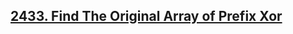 ## [2433. Find The Original Array of Prefix Xor](https://leetcode.com/problems/find-the-original-array-of-prefix-xor)
